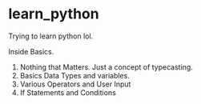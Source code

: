 # learn_python
Trying to learn python lol.

Inside Basics.

01. Nothing that Matters. Just a concept of typecasting.
02. Basics Data Types and variables.
03. Various Operators and User Input
04. If Statements and Conditions


